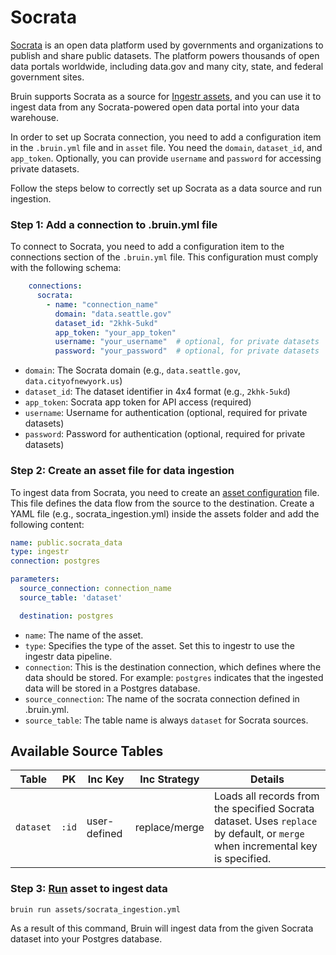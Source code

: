 # Socrata
[Socrata](https://dev.socrata.com/) is an open data platform used by governments and organizations to publish and share public datasets. The platform powers thousands of open data portals worldwide, including data.gov and many city, state, and federal government sites.

Bruin supports Socrata as a source for [Ingestr assets](/assets/ingestr), and you can use it to ingest data from any Socrata-powered open data portal into your data warehouse.

In order to set up Socrata connection, you need to add a configuration item in the `.bruin.yml` file and in `asset` file. You need the `domain`, `dataset_id`, and `app_token`. Optionally, you can provide `username` and `password` for accessing private datasets.

Follow the steps below to correctly set up Socrata as a data source and run ingestion.

### Step 1: Add a connection to .bruin.yml file

To connect to Socrata, you need to add a configuration item to the connections section of the `.bruin.yml` file. This configuration must comply with the following schema:

```yaml
    connections:
      socrata:
        - name: "connection_name"
          domain: "data.seattle.gov"
          dataset_id: "2khk-5ukd"
          app_token: "your_app_token"
          username: "your_username"  # optional, for private datasets
          password: "your_password"  # optional, for private datasets
```

- `domain`: The Socrata domain (e.g., `data.seattle.gov`, `data.cityofnewyork.us`)
- `dataset_id`: The dataset identifier in 4x4 format (e.g., `2khk-5ukd`)
- `app_token`: Socrata app token for API access (required)
- `username`: Username for authentication (optional, required for private datasets)
- `password`: Password for authentication (optional, required for private datasets)

### Step 2: Create an asset file for data ingestion

To ingest data from Socrata, you need to create an [asset configuration](/assets/ingestr#asset-structure) file. This file defines the data flow from the source to the destination. Create a YAML file (e.g., socrata_ingestion.yml) inside the assets folder and add the following content:

```yaml
name: public.socrata_data
type: ingestr
connection: postgres

parameters:
  source_connection: connection_name
  source_table: 'dataset'

  destination: postgres
```

- `name`: The name of the asset.
- `type`: Specifies the type of the asset. Set this to ingestr to use the ingestr data pipeline.
- `connection`: This is the destination connection, which defines where the data should be stored. For example: `postgres` indicates that the ingested data will be stored in a Postgres database.
- `source_connection`: The name of the socrata connection defined in .bruin.yml.
- `source_table`: The table name is always `dataset` for Socrata sources.

## Available Source Tables

| Table     | PK   | Inc Key      | Inc Strategy | Details                                                                                                                      |
|-----------|------|--------------|--------------|------------------------------------------------------------------------------------------------------------------------------|
| `dataset` | `:id`| user-defined | replace/merge| Loads all records from the specified Socrata dataset. Uses `replace` by default, or `merge` when incremental key is specified.|

### Step 3: [Run](/commands/run) asset to ingest data
```
bruin run assets/socrata_ingestion.yml
```
As a result of this command, Bruin will ingest data from the given Socrata dataset into your Postgres database.
